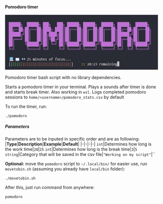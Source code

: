 #### Pomodoro timer
![pomodoro.png](./pomodoro.png)

Pomodoro timer bash script with no library dependencies.

Starts a pomodoro timer in your terminal. Plays a sounds after timer is done and starts break timer. Also working in `wsl`.
Logs completed pomodoro sessions to `home/<username>/pomodoro_stats.csv` by default

To run the timer, run:
```shell
./pomodoro
```

##### Parameters
Parameters are to be inputed in specific order and are as following:
|**Type**|**Description**|**Example**|**Default**|
|-|-|-|-|
`int`|Determines how long is the work time|`20`|`25`
`int`|Determines how long is the break time|`3`|`5`
`string`|Category that will be saved in the csv file|`"Working on my script"`|``

**Optional:** move the `pomodoro` script to `~/.local/bin/` for easier use, run `movetobin.sh` (assuming you already have `local/bin` folder):

```shell
./movetobin.sh
```

After this, just run command from anywhere:
```shell
pomodoro
```
